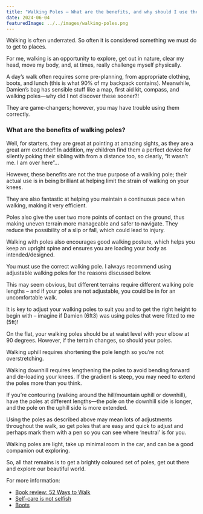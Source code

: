 ```yaml
---
title: "Walking Poles – What are the benefits, and why should I use them?"
date: 2024-06-04
featuredImage: ../../images/walking-poles.png
---
```


Walking is often underrated. So often it is considered something we must do to get to places.

For me, walking is an opportunity to explore, get out in nature, clear my head, move my body, and, at times, really challenge myself physically.

A day’s walk often requires some pre-planning, from appropriate clothing, boots, and lunch (this is what 90% of my backpack contains). Meanwhile, Damien’s bag has sensible stuff like a map, first aid kit, compass, and walking poles—why did I not discover these sooner?!

They are game-changers; however, you may have trouble using them correctly.

### What are the benefits of walking poles?

Well, for starters, they are great at pointing at amazing sights, as they are a great arm extender! In addition, my children find them a perfect device for silently poking their sibling with from a distance too, so clearly, “It wasn’t me. I am over here”...

However, these benefits are not the true purpose of a walking pole; their actual use is in being brilliant at helping limit the strain of walking on your knees.

They are also fantastic at helping you maintain a continuous pace when walking, making it very efficient.

Poles also give the user two more points of contact on the ground, thus making uneven terrain more manageable and safer to navigate. They reduce the possibility of a slip or fall, which could lead to injury.

Walking with poles also encourages good walking posture, which helps you keep an upright spine and ensures you are loading your body as intended/designed.

You must use the correct walking pole. I always recommend using adjustable walking poles for the reasons discussed below.

This may seem obvious, but different terrains require different walking pole lengths – and if your poles are not adjustable, you could be in for an uncomfortable walk.

It is key to adjust your walking poles to suit you and to get the right height to begin with – imagine if Damien (6ft3) was using poles that were fitted to me (5ft)!

On the flat, your walking poles should be at waist level with your elbow at 90 degrees. However, if the terrain changes, so should your poles.

Walking uphill requires shortening the pole length so you’re not overstretching.

Walking downhill requires lengthening the poles to avoid bending forward and de-loading your knees. 
If the gradient is steep, you may need to extend the poles more than you think.

If you’re contouring (walking around the hill/mountain uphill or downhill), have the poles at different lengths—the pole on the downhill side is longer, and the pole on the uphill side is more extended.

Using the poles as described above may mean lots of adjustments throughout the walk, so get poles that are easy and quick to adjust and perhaps mark them with a pen so you can see where ‘neutral’ is for you.

Walking poles are light, take up minimal room in the car, and can be a good companion out exploring.

So, all that remains is to get a brightly coloured set of poles, get out there and explore our beautiful world.

For more information:
- [Book review: 52 Ways to Walk](/blog/book-review-52-ways-to-walk/)
- [Self-care is not selfish](/blog/self-care-is-not-selfish/)
- [Boots](/blog/boots/)
